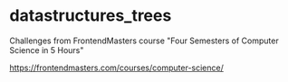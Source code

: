 # datastructures_trees


Challenges from FrontendMasters course "Four Semesters of Computer Science in 5 Hours"

https://frontendmasters.com/courses/computer-science/ 
